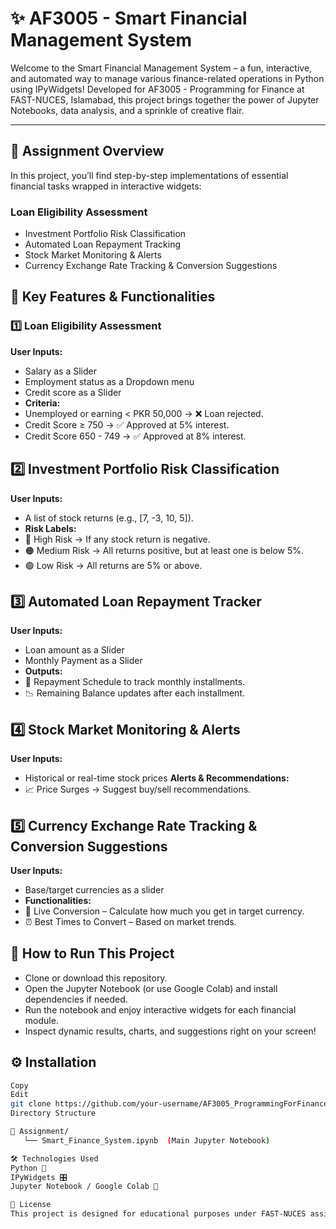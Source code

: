 # ✨ AF3005 - Smart Financial Management System


Welcome to the Smart Financial Management System – a fun, interactive, and automated way to manage various finance-related operations in Python using IPyWidgets! Developed for AF3005 - Programming for Finance at FAST-NUCES, Islamabad, this project brings together the power of Jupyter Notebooks, data analysis, and a sprinkle of creative flair.

---

## 🎯 Assignment Overview
In this project, you’ll find step-by-step implementations of essential financial tasks wrapped in interactive widgets:

### Loan Eligibility Assessment
- Investment Portfolio Risk Classification
- Automated Loan Repayment Tracking
- Stock Market Monitoring & Alerts
- Currency Exchange Rate Tracking & Conversion Suggestions

## 🚀 Key Features & Functionalities

### 1️⃣ Loan Eligibility Assessment
**User Inputs:**
- Salary as a Slider
- Employment status as a Dropdown menu 
- Credit score as a Slider
- **Criteria:**
- Unemployed or earning < PKR 50,000 → ❌ Loan rejected.
- Credit Score ≥ 750 → ✅ Approved at 5% interest.
- Credit Score 650 - 749 → ✅ Approved at 8% interest.

## 2️⃣ Investment Portfolio Risk Classification
**User Inputs:** 
- A list of stock returns (e.g., [7, -3, 10, 5]).
- **Risk Labels:**
- 🔴 High Risk → If any stock return is negative.
- 🟠 Medium Risk → All returns positive, but at least one is below 5%.
- 🟢 Low Risk → All returns are 5% or above.

## 3️⃣ Automated Loan Repayment Tracker
**User Inputs:**
- Loan amount as a Slider 
- Monthly Payment as a Slider 
- **Outputs:**
- 📅 Repayment Schedule to track monthly installments.
- 📉 Remaining Balance updates after each installment.

## 4️⃣ Stock Market Monitoring & Alerts
**User Inputs:** 
- Historical or real-time stock prices
 **Alerts & Recommendations:**
- 📈 Price Surges → Suggest buy/sell recommendations.

## 5️⃣ Currency Exchange Rate Tracking & Conversion Suggestions
**User Inputs:**
- Base/target currencies as a slider
- **Functionalities:**
- 💱 Live Conversion – Calculate how much you get in target currency.
- ⏰ Best Times to Convert – Based on market trends.

## 🏁 How to Run This Project
- Clone or download this repository.
- Open the Jupyter Notebook (or use Google Colab) and install dependencies if needed.
- Run the notebook and enjoy interactive widgets for each financial module.
- Inspect dynamic results, charts, and suggestions right on your screen!
## ⚙️ Installation
```bash
Copy
Edit
git clone https://github.com/your-username/AF3005_ProgrammingForFinance.git
Directory Structure

📂 Assignment/ 
   └── Smart_Finance_System.ipynb  (Main Jupyter Notebook)

🛠 Technologies Used
Python 🐍
IPyWidgets 🎛️
Jupyter Notebook / Google Colab 📒

📜 License
This project is designed for educational purposes under FAST-NUCES assignment policies. Feel free to explore, reuse, or enhance any component of this Smart Financial Management System.
